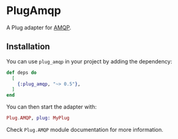 # PlugAmqp

A Plug adapter for [AMQP](https://www.amqp.org/).

## Installation

You can use `plug_amqp` in your project by adding the dependency:

```elixir
def deps do
  [
    {:plug_amqp, "~> 0.5"},
  ]
end
```

You can then start the adapter with:

```elixir
Plug.AMQP, plug: MyPlug
```

Check `Plug.AMQP` module documentation for more information.
